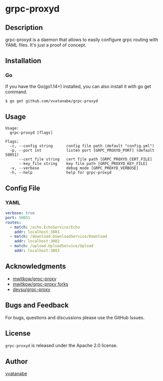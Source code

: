 # grpc-proxyd

## Description

grpc-proxyd is a daemon that allows to easily configure grpc routing with YAML files. It's just a proof of concept.

## Installation

### Go

If you have the Go(go1.14+) installed, you can also install it with go get command.

```sh
$ go get github.com/vvatanabe/grpc-proxyd
```

## Usage

```
Usage:
  grpc-proxyd [flags]

Flags:
  -c, --config string      config file path (default "config.yml")
  -p, --port int           listen port [GRPC_PROXYD_PORT] (default 50051)
      --cert_file string   cert file path [GRPC_PROXYD_CERT_FILE]
      --key_file string    key file path [GRPC_PROXYD_KEY_FILE]
  -v, --verbose            debug mode [GRPC_PROXYD_VERBOSE]
  -h, --help               help for grpc-proxyd
```

## Config File

### YAML

```yaml
verbose: true
port: 50051
routes:
  - match: /echo.EchoService/Echo
    addr: localhost:3001
  - match: /download.DownloadService/Download
    addr: localhost:3002
  - match: /upload.UploadService/Upload
    addr: localhost:3003
```

## Acknowledgments

- [mwitkow/grpc-proxy](https://github.com/mwitkow/grpc-proxy)
- [mwitkow/grpc-proxy forks](https://github.com/mwitkow/grpc-proxy/network/members)
- [devsu/grpc-proxy](https://github.com/devsu/grpc-proxy)

## Bugs and Feedback

For bugs, questions and discussions please use the GitHub Issues.

## License

`grpc-proxyd` is released under the Apache 2.0 license.

## Author

[vvatanabe](https://github.com/vvatanabe)